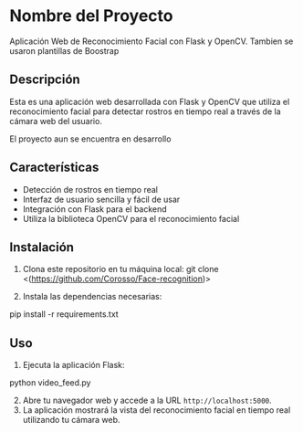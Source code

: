 # Nombre del Proyecto

Aplicación Web de Reconocimiento Facial con Flask y OpenCV. Tambien se usaron plantillas de Boostrap

## Descripción

Esta es una aplicación web desarrollada con Flask y OpenCV que utiliza el reconocimiento facial para detectar rostros en tiempo real a través de la cámara web del usuario.

El proyecto aun se encuentra en desarrollo

## Características

- Detección de rostros en tiempo real
- Interfaz de usuario sencilla y fácil de usar
- Integración con Flask para el backend
- Utiliza la biblioteca OpenCV para el reconocimiento facial

## Instalación

1. Clona este repositorio en tu máquina local:
git clone <(https://github.com/Corosso/Face-recognition)>


2. Instala las dependencias necesarias:

pip install -r requirements.txt

## Uso

1. Ejecuta la aplicación Flask:

python video_feed.py

2. Abre tu navegador web y accede a la URL `http://localhost:5000`.
3. La aplicación mostrará la vista del reconocimiento facial en tiempo real utilizando tu cámara web.


